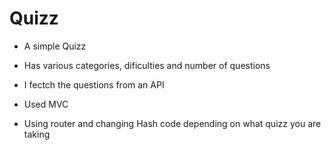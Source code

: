 # Quizz

- A simple Quizz

- Has various categories, dificulties and number of questions
- I fectch the questions from an API
- Used MVC
- Using router and changing Hash code depending on what quizz you are taking
